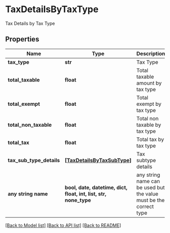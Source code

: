 # TaxDetailsByTaxType

Tax Details by Tax Type

## Properties
Name | Type | Description | Notes
------------ | ------------- | ------------- | -------------
**tax_type** | **str** | Tax Type | [optional] 
**total_taxable** | **float** | Total taxable amount by tax type | [optional] 
**total_exempt** | **float** | Total exempt by tax type | [optional] 
**total_non_taxable** | **float** | Total non taxable by tax type | [optional] 
**total_tax** | **float** | Total tax by tax type | [optional] 
**tax_sub_type_details** | [**[TaxDetailsByTaxSubType]**](TaxDetailsByTaxSubType.md) | Tax subtype details | [optional] 
**any string name** | **bool, date, datetime, dict, float, int, list, str, none_type** | any string name can be used but the value must be the correct type | [optional]

[[Back to Model list]](../README.md#documentation-for-models) [[Back to API list]](../README.md#documentation-for-api-endpoints) [[Back to README]](../README.md)


